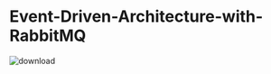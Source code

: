 # Event-Driven-Architecture-with-RabbitMQ
![download](https://github.com/dev-jaswanthraj/Event-Driven-Architecture-with-RabbitMQ/assets/64518811/f01776e4-0c04-4e55-82bb-07d0e05b03c7)
